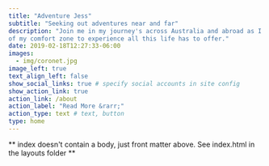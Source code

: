 ```yaml
---
title: "Adventure Jess"
subtitle: "Seeking out adventures near and far"
description: "Join me in my journey's across Australia and abroad as I step out
of my comfort zone to experience all this life has to offer."
date: 2019-02-18T12:27:33-06:00
images:
  - img/coronet.jpg
image_left: true
text_align_left: false
show_social_links: true # specify social accounts in site config
show_action_link: true
action_link: /about
action_label: "Read More &rarr;"
action_type: text # text, button
type: home
---
```


** index doesn't contain a body, just front matter above.
See index.html in the layouts folder **
